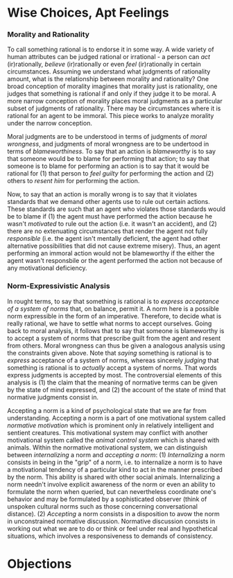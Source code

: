 # Wise Choices, Apt Feelings

### Morality and Rationality

To call something rational is to endorse it in some way. A wide variety of human attributes can be judged rational or irrational - a person can *act* (ir)rationally, *believe* (ir)rationally or even *feel* (ir)rationally in certain circumstances. Assuming we understand what judgments of rationality amount, what is the relationship between morality and rationality? One broad conception of morality imagines that morality just is rationality, one judges that something is rational if and only if they judge it to be moral. A more narrow conception of morality places moral judgments as a particular subset of judgments of rationality. There may be circumstances where it is rational for an agent to be immoral. This piece works to analyze morality under the narrow conception.

Moral judgments are to be understood in terms of judgments of *moral wrongness*, and judgments of moral wrongness are to be undertood in terms of *blameworthiness*. To say that an action is *blameworthy* is to say that someone would be to blame for performing that action; to say that someone is to blame for performing an action is to say that it would be rational for (1) that person to *feel guilty* for performing the action and (2) others to *resent him* for performing the action. 

Now, to say that an action is morally wrong is to say that it violates standards that we demand other agents use to rule out certain actions. These standards are such that an agent who violates those standards would be to blame if (1) the agent must have performed the action because he wasn't *motivated* to rule out the action (i.e. it wasn't an accident), and (2) there are no extenuating circumstances that render the agent not fully *responsible* (i.e. the agent isn't mentally deficient, the agent had other alternative possibilities that did not cause extreme misery). Thus, an agent performing an immoral action would not be blameworthy if the either the agent wasn't responsbile or the agent performed the action not because of any motivational deficiency.

### Norm-Expressivistic Analysis

In rought terms, to say that something is rational is to *express acceptance of a system of norms* that, on balance, permit it. A norm here is a possible norm expressible in the form of an imperative. Therefore, to decide what is really rational, we have to settle what norms to accept ourselves. Going back to moral analysis, it follows that to say that someone is blameworthy is to accept a system of norms that prescribe guilt from the agent and resent from others. Moral wrongness can thus be given a analogous analysis using the constraints given above. Note that *saying* something is rational is to *express* acceptance of a system of norms, whereas sincerely *judging* that something is rational is to *actually* accept a system of norms. That words express judgments is accepted by most. The controversial elements of this analysis is (1) the claim that the meaning of normative terms can be given by the state of mind expressed, and (2) the account of the state of mind that normative judgments consist in.

Accepting a norm is a kind of psychological state that we are far from understanding. Accepting a norm is a part of one motivational system called *normative motivation* which is prominent only in relatively intelligent and sentient creatures. This motivational system may conflict with another motivational system called the *animal control system* which is shared with animals. Within the normative motivational system, we can distinguish between *internalizing* a norm and *accepting a norm*: (1) *Internalizing* a norm consists in being in the "grip" of a norm, i.e. to internalize a norm is to have a motivational tendency of a particular kind to act in the manner prescribed by the norm. This ability is shared with other social animals. Internalizing a norm needn't involve explicit awareness of the norm or even an ability to formulate the norm when queried, but can nevertheless coordinate one's behavior and may be formulated by a sophisticated observer (think of unspoken cultural norms such as those concerning conversational distance). (2) *Accepting* a norm consists in a disposition to avow the norm in unconstrained normative discussion. Normative discussion consists in working out what we are to do or think or feel under real and hypothetical situations, which involves a responsiveness to demands of consistency.

# Objections